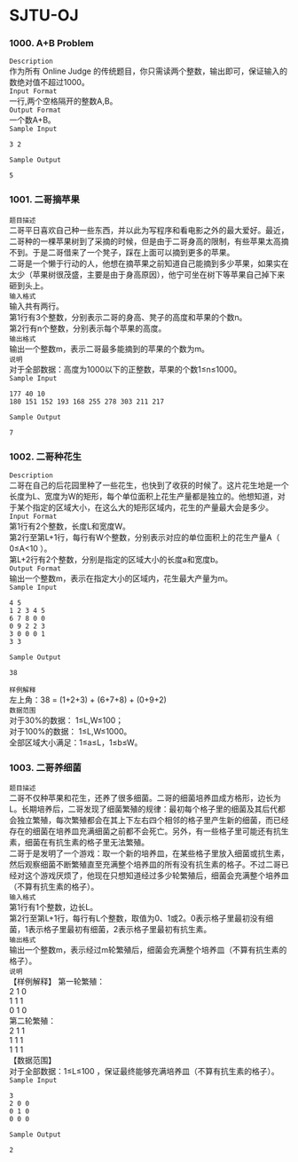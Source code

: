 # SJTU-OJ
### 1000. A+B Problem
`Description`      
作为所有 Online Judge 的传统题目，你只需读两个整数，输出即可，保证输入的数绝对值不超过1000。      
`Input Format`    
一行,两个空格隔开的整数A,B。    
`Output Format`   
一个数A+B。  
`Sample Input`    

	3 2  
`Sample Output`   

	5  
### 1001. 二哥摘苹果
`题目描述`  
二哥平日喜欢自己种一些东西，并以此为写程序和看电影之外的最大爱好。最近，二哥种的一棵苹果树到了采摘的时候，但是由于二哥身高的限制，有些苹果太高摘不到。于是二哥借来了一个凳子，踩在上面可以摘到更多的苹果。  
二哥是一个懒于行动的人，他想在摘苹果之前知道自己能摘到多少苹果，如果实在太少（苹果树很茂盛，主要是由于身高原因），他宁可坐在树下等苹果自己掉下来砸到头上。  
`输入格式`  
输入共有两行。  
第1行有3个整数，分别表示二哥的身高、凳子的高度和苹果的个数n。  
第2行有n个整数，分别表示每个苹果的高度。  
`输出格式`  
输出一个整数m，表示二哥最多能摘到的苹果的个数为m。  
`说明`  
对于全部数据：高度为1000以下的正整数，苹果的个数1≤n≤1000。  
`Sample Input`

	177 40 10
	180 151 152 193 168 255 278 303 211 217
`Sample Output`

	7
### 1002. 二哥种花生
`Description`  
二哥在自己的后花园里种了一些花生，也快到了收获的时候了。这片花生地是一个长度为L、宽度为W的矩形，每个单位面积上花生产量都是独立的。他想知道，对于某个指定的区域大小，在这么大的矩形区域内，花生的产量最大会是多少。  
`Input Format`  
第1行有2个整数，长度L和宽度W。  
第2行至第L+1行，每行有W个整数，分别表示对应的单位面积上的花生产量A（ 0≤A<10 ）。  
第L+2行有2个整数，分别是指定的区域大小的长度a和宽度b。  
`Output Format`  
输出一个整数m，表示在指定大小的区域内，花生最大产量为m。  
`Sample Input`

	4 5
	1 2 3 4 5
	6 7 8 0 0
	0 9 2 2 3
	3 0 0 0 1
	3 3
`Sample Output`

	38
`样例解释`  
左上角：38 = (1+2+3) + (6+7+8) + (0+9+2)  
`数据范围`  
对于30%的数据： 1≤L,W≤100；  
对于100%的数据： 1≤L,W≤1000。  
全部区域大小满足：1≤a≤L，1≤b≤W。  
### 1003. 二哥养细菌
`题目描述`  
二哥不仅种苹果和花生，还养了很多细菌。二哥的细菌培养皿成方格形，边长为L。长期培养后，二哥发现了细菌繁殖的规律：最初每个格子里的细菌及其后代都会独立繁殖，每次繁殖都会在其上下左右四个相邻的格子里产生新的细菌，而已经存在的细菌在培养皿充满细菌之前都不会死亡。另外，有一些格子里可能还有抗生素，细菌在有抗生素的格子里无法繁殖。  
二哥于是发明了一个游戏：取一个新的培养皿，在某些格子里放入细菌或抗生素，然后观察细菌不断繁殖直至充满整个培养皿的所有没有抗生素的格子。不过二哥已经对这个游戏厌烦了，他现在只想知道经过多少轮繁殖后，细菌会充满整个培养皿（不算有抗生素的格子）。  
`输入格式`  
第1行有1个整数，边长L。  
第2行至第L+1行，每行有L个整数，取值为0、1或2。0表示格子里最初没有细菌，1表示格子里最初有细菌，2表示格子里最初有抗生素。  
`输出格式`  
输出一个整数m，表示经过m轮繁殖后，细菌会充满整个培养皿（不算有抗生素的格子）。  
`说明`  
【样例解释】 第一轮繁殖：  
2 1 0  
1 1 1  
0 1 0  
第二轮繁殖：  
2 1 1  
1 1 1  
1 1 1  
【数据范围】  
对于全部数据：1≤L≤100 ，保证最终能够充满培养皿（不算有抗生素的格子）。  
`Sample Input`

	3
	2 0 0
	0 1 0
	0 0 0
`Sample Output`

	2
